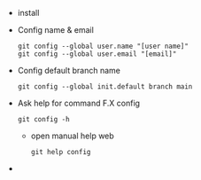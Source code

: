 - install
- Config name & email
  
  ```shell
  git config --global user.name "[user name]"
  git config --global user.email "[email]"
  ```
- Config default branch name
  
  ```shell
  git config --global init.default branch main
  ```
- Ask help for command F.X config
  
  ```shell
  git config -h
  ```
	- open manual help web
	  
	  ```shell
	  git help config
	  ```
-
